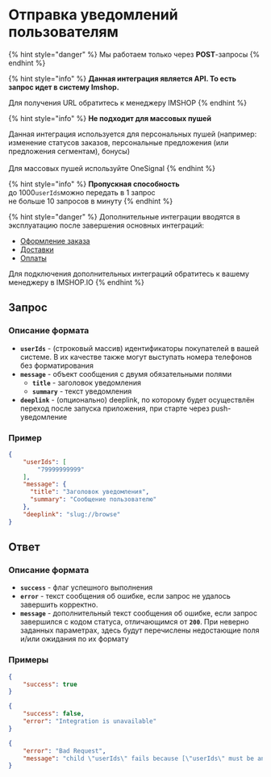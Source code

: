# Отправка уведомлений пользователям

{% hint style="danger" %}
Мы работаем только через **POST**-запросы
{% endhint %}

{% hint style="info" %}
**Данная интеграция является API. То есть запрос идет в систему Imshop.**

Для получения URL обратитесь к менеджеру IMSHOP
{% endhint %}

{% hint style="info" %}
**Не подходит для массовых пушей**

Данная интеграция используется для персональных пушей (например: изменение статусов заказов, персональные предложения (или предложения сегментам), бонусы)\
\
Для массовых пушей используйте OneSignal
{% endhint %}

{% hint style="info" %}
**Пропускная способность**\
до 1000`userIds`можно передать в 1 запрос\
не больше 10 запросов в минуту
{% endhint %}

{% hint style="danger" %}
Дополнительные интеграции вводятся в эксплуатацию после завершения основных интеграций:

* [Оформление заказа](../../osnovnye-integracii/oformlenie-zakaza.md)
* [Доставки](../../osnovnye-integracii/dostavki.md)
* [Оплаты](../../osnovnye-integracii/oplaty.md)

Для подключения дополнительных интеграций обратитесь к вашему менеджеру в IMSHOP.IO
{% endhint %}

## Запрос

### Описание формата

* **`userIds`** - (строковый массив) идентификаторы покупателей в вашей системе. В их качестве также могут выступать номера телефонов без форматирования
* **`message`** - объект сообщения с двумя обязательными полями
  * **`title`** - заголовок уведомления
  * **`summary`** - текст уведомления
* **`deeplink`** - (опционально) deeplink, по которому будет осуществлён переход после запуска приложения, при старте через push-уведомление

### Пример

```json
{
    "userIds": [
        "79999999999"
    ],
    "message": {
      "title": "Заголовок уведомления",
      "summary": "Сообщение пользователю"
    },
    "deeplink": "slug://browse"
}
```

## Ответ

### Описание формата

* **`success`** - флаг успешного выполнения
* **`error`** - текст сообщения об ошибке, если запрос не удалось завершить корректно.
* **`message`** - дополнительный текст сообщения об ошибке, если запрос завершился с кодом статуса, отличающимся от **`200`**. При неверно заданных параметрах, здесь будут перечислены недостающие поля и/или ожидания по их формату

### Примеры

```json
{
    "success": true
}
```

```json
{
    "success": false,
    "error": "Integration is unavailable"
}
```

```json
{
    "error": "Bad Request",
    "message": "child \"userIds\" fails because [\"userIds\" must be an array]"
}
```
